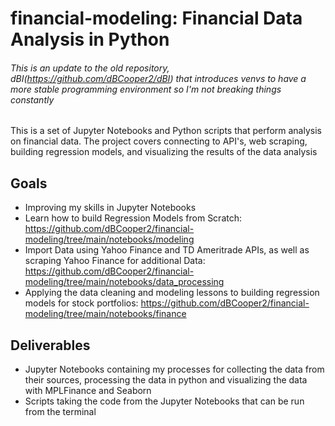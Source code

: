 # financial-modeling: Financial Data Analysis in Python

###### This is an update to the old repository, dBI(https://github.com/dBCooper2/dBI) that introduces venvs to have a more stable programming environment so I'm not breaking things constantly

This is a set of Jupyter Notebooks and Python scripts that perform analysis on financial data. The project covers connecting to API's, web scraping, building regression models, and visualizing the results of the data analysis

## Goals

- Improving my skills in Jupyter Notebooks
- Learn how to build Regression Models from Scratch: <https://github.com/dBCooper2/financial-modeling/tree/main/notebooks/modeling>
- Import Data using Yahoo Finance and TD Ameritrade APIs, as well as scraping Yahoo Finance for additional Data: <https://github.com/dBCooper2/financial-modeling/tree/main/notebooks/data_processing>
- Applying the data cleaning and modeling lessons to building regression models for stock portfolios: <https://github.com/dBCooper2/financial-modeling/tree/main/notebooks/finance>

## Deliverables

- Jupyter Notebooks containing my processes for collecting the data from their sources, processing the data in python and visualizing the data with MPLFinance and Seaborn
- Scripts taking the code from the Jupyter Notebooks that can be run from the terminal
